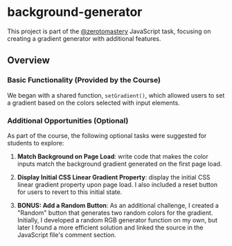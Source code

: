 # background-generator

This project is part of the [@zerotomastery](https://zerotomastery.io/) JavaScript task, focusing on creating a gradient generator with additional features.

## Overview

### Basic Functionality (Provided by the Course)

We began with a shared function, `setGradient()`, which allowed users to set a gradient based on the colors selected with input elements. 

### Additional Opportunities (Optional)

As part of the course, the following optional tasks were suggested for students to explore:

1. **Match Background on Page Load**: write code that makes the color inputs match the background gradient generated on the first page load.

2. **Display Initial CSS Linear Gradient Property**: display the initial CSS linear gradient property upon page load. I also included a reset button for users to revert to this initial state.

3. **BONUS: Add a Random Button**: As an additional challenge, I created a "Random" button that generates two random colors for the gradient. Initially, I developed a random RGB generator function on my own, but later I found a more efficient solution and linked the source in the JavaScript file's comment section.
